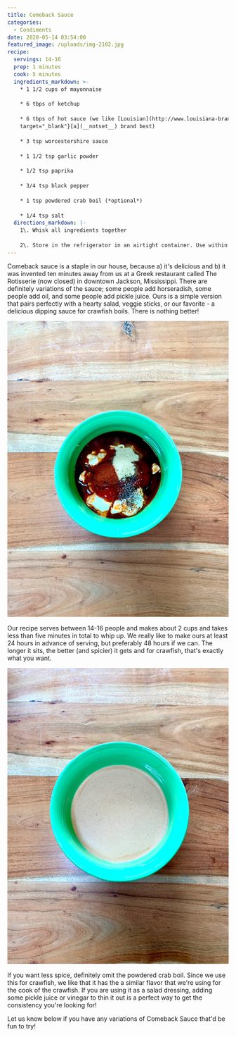 ```yaml
---
title: Comeback Sauce
categories:
  - Condiments
date: 2020-05-14 03:54:00
featured_image: /uploads/img-2102.jpg
recipe:
  servings: 14-16
  prep: 1 minutes
  cook: 5 minutes
  ingredients_markdown: >-
    * 1 1/2 cups of mayonnaise

    * 6 tbps of ketchup

    * 6 tbps of hot sauce (we like [Louisian](http://www.louisiana-brand.com/){:
    target="_blank"}[a](__notset__) brand best)

    * 3 tsp worcestershire sauce

    * 1 1/2 tsp garlic powder

    * 1/2 tsp paprika

    * 3/4 tsp black pepper

    * 1 tsp powdered crab boil (*optional*)

    * 1/4 tsp salt
  directions_markdown: |-
    1\. Whisk all ingredients together

    2\. Store in the refrigerator in an airtight container. Use within one week.
---
```


Comeback sauce is a staple in our house, because a) it's delicious and b) it was invented ten minutes away from us at a Greek restaurant called The Rotisserie (now closed) in downtown Jackson, Mississippi. There are definitely variations of the sauce; some people add horseradish, some people add oil, and some people add pickle juice. Ours is a simple version that pairs perfectly with a hearty salad, veggie sticks, or our favorite - a delicious dipping sauce for crawfish boils. There is nothing better\!

![It's so easy to make and takes less than five minutes. Toss everything in a bowl and whisk!](/uploads/img-2099.jpg)

Our recipe serves between 14-16 people and makes about 2 cups and takes less than five minutes in total to whip up. We really like to make ours at least 24 hours in advance of serving, but preferably 48 hours if we can. The longer it sits, the better (and spicier) it gets and for crawfish, that's exactly what you want.

![Make sure you transfer the sauce to an airtight container after whisking.](/uploads/img-2102.jpg)

If you want less spice, definitely omit the powdered crab boil. Since we use this for crawfish, we like that it has the a similar flavor that we're using for the cook of the crawfish. If you are using it as a salad dressing, adding some pickle juice or vinegar to thin it out is a perfect way to get the consistency you're looking for\!

Let us know below if you have any variations of Comeback Sauce that'd be fun to try\!